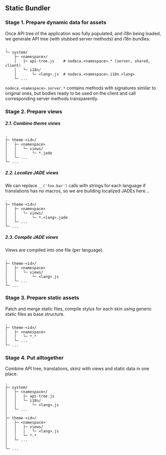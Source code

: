 Static Bundler
--------------

### Stage 1. Prepare dynamic data for assets

Once API tree of the application was fully populated, and i18n being loaded,
we generate API tree (with stubbed server methods) and i18n bundles:

```
.
└─ system/
    ├─ <namespace>/
    │   ├─ api-tree.js    # nodeca.<namespace>.* (server, shared, client)
    │   └─ i18n/                                                           
    │       └─ <lang>.js  # nodeca.<namespace>.i18n.<lang>
    └─ ...
```

`nodeca.<namespace>.server.*` contains methods with signatures similar to
original ones, but bodies ready to be used on the client and call corresponding
server methods transparently.


### Stage 2. Prepare views

##### 2.1. Combine theme views

```
.
├─ theme-<id>/
│   ├─ <namespace>
│   │   └─ views/
│   │       └─ *.jade
│   └─ ...
└─ ...
```


##### 2.2. Localize JADE views

We can replace `__('foo.bar')` calls with strings for each language if
translations has no macros, so we are building localized JADEs here...

```
.
├─ theme-<id>/
│   ├─ <namespace>
│   │   └─ views/
│   │       └─ *.<lang>.jade
│   └─ ...
└─ ...
```


##### 2.3. Compile JADE views

Views are compiled into one file (per language).

```
.
├─ theme-<id>/
│   ├─ <namespace>
│   │   └─ views/
│   │       └─ <lang>.js
│   └─ ...
└─ ...
```


### Stage 3. Prepare static assets


Patch and merge static files, compile stylus for each skin using generic static
files as base structure.

```
.
├─ theme-<id>/
│   ├─ <namespace>
│   │   └─ *.*
│   └─ ...
└─ ...
```


### Stage 4. Put alltogether

Combine API tree, translations, skinz with views and static data in one place.

```
.
├─ system/
│   ├─ <namespace>/
│   │   ├─ api-tree.js
│   │   └─ i18n/
│   │       └─ <lang>.js
│   └─ ...
│
├─ theme-<id>/
│   ├─ <namespace>
│   │   ├─ views/
│   │   │   └─ <lang>.js
│   │   └─ *.*
│   └─ ...
│
└─ ...
```
